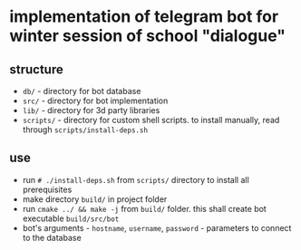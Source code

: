 # implementation of telegram bot for winter session of school "dialogue"

## structure

- `db/` - directory for bot database
- `src/` - directory for bot implementation
- `lib/` - directory for 3d party libraries
- `scripts/` - directory for custom shell scripts. to install manually, read through `scripts/install-deps.sh`

## use

- run `# ./install-deps.sh` from `scripts/` directory to install all prerequisites
- make directory `build/` in project folder
- run `cmake ../ && make -j` from `build/` folder. this shall create bot executable `build/src/bot`
- bot's arguments - `hostname`, `username`, `password` - parameters to connect to the database
